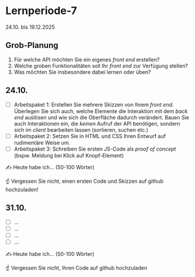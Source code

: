 # Lernperiode-7
24.10. bis 19.12.2025

## Grob-Planung

1. Für welche API möchten Sie ein eigenes *front end* erstellen?
2. Welche groben Funktionalitäten soll Ihr *front end* zur Verfügung stellen?
3. Was möchten Sie insbesondere dabei lernen oder üben?

## 24.10.

- [ ] Arbeitspaket 1: Erstellen Sie mehrere Skizzen von Ihrem *front end*. Überlegen Sie sich auch, welche Elemente die Interaktion mit dem *back end* auslösen und wie sich die Oberfläche dadurch verändert. Bauen Sie auch Interaktionen ein, die *keinen* Aufruf der API benötigen, sondern sich im *client* bearbeiten lassen (sortieren, suchen etc.)
- [ ] Arbeitspaket 2: Setzen Sie in HTML und CSS Ihren Entwurf auf rudimentäre Weise um.
- [ ] Arbeitspaket 3: Schreiben Sie ersten JS-Code als *proof of concept* (bspw. Meldung bei Klick auf Knopf-Element)

✍️ Heute habe ich... (50-100 Wörter)

☝️ Vergessen Sie nicht, einen ersten Code und Skizzen auf github hochzuladen!

## 31.10.

- [ ] ...
- [ ] ...
- [ ] ...
- [ ] ...

✍️ Heute habe ich... (50-100 Wörter)

☝️ Vergessen Sie nicht, Ihren Code auf github hochzuladen
